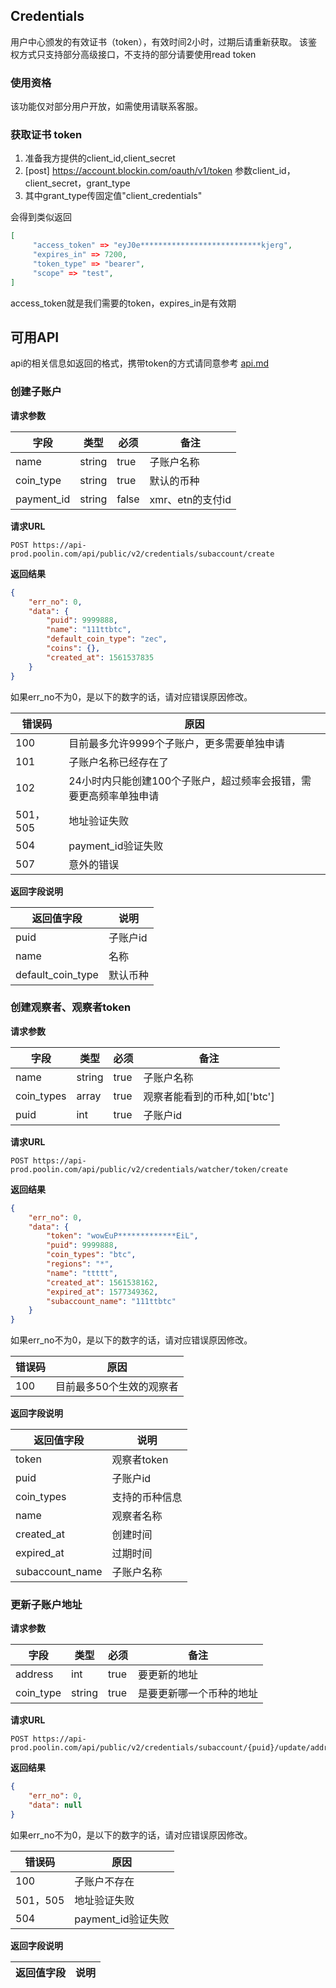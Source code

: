## Credentials 

用户中心颁发的有效证书（token），有效时间2小时，过期后请重新获取。
该鉴权方式只支持部分高级接口，不支持的部分请要使用read token

### 使用资格
该功能仅对部分用户开放，如需使用请联系客服。

### 获取证书 token
1. 准备我方提供的client_id,client_secret
1. [post] https://account.blockin.com/oauth/v1/token
参数client_id，client_secret，grant_type
1. 其中grant_type传固定值"client_credentials"

会得到类似返回
```json
[
     "access_token" => "eyJ0e***************************kjerg",
     "expires_in" => 7200,
     "token_type" => "bearer",
     "scope" => "test",
]
```
access_token就是我们需要的token，expires_in是有效期


## 可用API
api的相关信息如返回的格式，携带token的方式请同意参考
[api.md](./api.md)

### 创建子账户
**请求参数**

|字段|类型|必须|备注|
|---|---|---|---|
|name|string|true|子账户名称|
|coin_type|string|true|默认的币种|
|payment_id|string|false|xmr、etn的支付id|


**请求URL**

```
POST https://api-prod.poolin.com/api/public/v2/credentials/subaccount/create
```

**返回结果**

``` json
{
    "err_no": 0,
    "data": {
        "puid": 9999888,
        "name": "111ttbtc",
        "default_coin_type": "zec",
        "coins": {},
        "created_at": 1561537835
    }
}

```
如果err_no不为0，是以下的数字的话，请对应错误原因修改。

|错误码|原因|
|---|---|
|100|目前最多允许9999个子账户，更多需要单独申请|
|101|子账户名称已经存在了|
|102|24小时内只能创建100个子账户，超过频率会报错，需要更高频率单独申请|
|501，505|地址验证失败|
|504|payment_id验证失败|
|507|意外的错误|

**返回字段说明**

|返回值字段|说明|
|---|---|
|puid|子账户id|
|name|名称|
|default_coin_type|默认币种|

### 创建观察者、观察者token
**请求参数**

|字段|类型|必须|备注|
|---|---|---|---|
|name|string|true|子账户名称|
|coin_types|array|true|观察者能看到的币种,如['btc']|
|puid|int|true|子账户id|


**请求URL**

```
POST https://api-prod.poolin.com/api/public/v2/credentials/watcher/token/create
```

**返回结果**

``` json
{
    "err_no": 0,
    "data": {
        "token": "wowEuP*************EiL",
        "puid": 9999888,
        "coin_types": "btc",
        "regions": "*",
        "name": "ttttt",
        "created_at": 1561538162,
        "expired_at": 1577349362,
        "subaccount_name": "111ttbtc"
    }
}

```
如果err_no不为0，是以下的数字的话，请对应错误原因修改。

|错误码|原因|
|---|---|
|100|目前最多50个生效的观察者|


**返回字段说明**

|返回值字段|说明|
|---|---|
|token|观察者token|
|puid|子账户id|
|coin_types|支持的币种信息|
|name|观察者名称|
|created_at|创建时间|
|expired_at|过期时间|
|subaccount_name|子账户名称|


### 更新子账户地址
**请求参数**

|字段|类型|必须|备注|
|---|---|---|---|
|address|int|true|要更新的地址|
|coin_type|string|true|是要更新哪一个币种的地址|


**请求URL**

```
POST https://api-prod.poolin.com/api/public/v2/credentials/subaccount/{puid}/update/address
```

**返回结果**

``` json
{
    "err_no": 0,
    "data": null
}

```
如果err_no不为0，是以下的数字的话，请对应错误原因修改。

|错误码|原因|
|---|---|
|100|子账户不存在|
|501，505|地址验证失败|
|504|payment_id验证失败|


**返回字段说明**

|返回值字段|说明|
|---|---|
